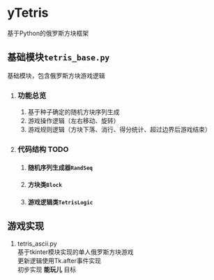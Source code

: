 # yTetris
基于Python的俄罗斯方块框架

## 基础模块`tetris_base.py`
基础模块，包含俄罗斯方块游戏逻辑

1. ### 功能总览
    1. 基于种子确定的随机方块序列生成
    1. 游戏操作逻辑（左右移动、旋转）
    1. 游戏规则逻辑（方块下落、消行、得分统计、超过边界后游戏结束）

1. ### 代码结构 TODO
    1. #### 随机序列生成器`RandSeq`
    1. #### 方块类`Block`
    1. #### 游戏逻辑类`TetrisLogic`

## 游戏实现
1. tetris_ascii.py  
    基于tkinter模块实现的单人俄罗斯方块游戏  
    更新逻辑使用Tk.after事件实现  
    初步实现 __能玩儿__ 目标